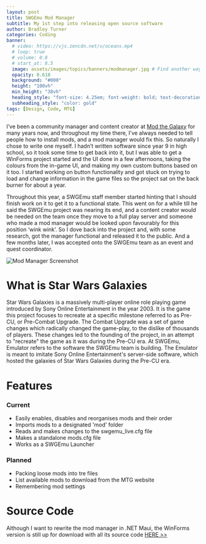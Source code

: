 ```yaml
---
layout: post
title: SWGEmu Mod Manager
subtitle: My 1st step into releasing open source software
author: Bradley Turner
categories: Coding
banner:
  # video: https://vjs.zencdn.net/v/oceans.mp4
  # loop: true
  # volume: 0.8
  # start_at: 8.5
  image: assets/images/topics/banners/modmanager.jpg # Find another way of highlighting the program, as well as VSStudio for the main image. Maybe the 2 screens like https://devlopr.netlify.app/#/
  opacity: 0.618
  background: "#000"
  height: "100vh"
  min_height: "38vh"
  heading_style: "font-size: 4.25em; font-weight: bold; text-decoration: underline"
  subheading_style: "color: gold"
tags: [Design, Code, MTG]
---
```

I’ve been a community manager and content creator at [Mod the Galaxy](mtg) for many years now, and throughout my time there, I’ve always needed to tell people how to install mods, and a mod manager would fix this. So naturally I chose to write one myself. I hadn’t written software since year 9 in high school, so it took some time to get back into it, but I was able to get a WinForms project started and the UI done in a few afternoons, taking the colours from the in-game UI, and making my own custom buttons based on it too. I started working on button functionality and got stuck on trying to load and change information in the game files so the project sat on the back burner for about a year.

Throughout this year, a SWGEmu staff member started hinting that I should finish work on it to get it to a functional state. This went on for a while till he said the SWGEmu project was nearing its end, and a content creator would be needed on the team once they move to a full play server and someone who made a mod manager would be looked upon favourably for this position ‘wink wink’. So I dove back into the project and, with some research, got the manager functional and released it to the public. And a few months later, I was accepted onto the SWGEmu team as an event and quest coordinator.

![Mod Manager Screenshot](/portfolio/assets/images/topics/content/mod.png)

# What is Star Wars Galaxies

Star Wars Galaxies is a massively multi-player online role playing game introduced by Sony Online Entertainment in the year 2003. It is the game this project focuses to recreate at a specific milestone referred to as Pre-CU, or Pre-Combat Upgrade. The Combat Upgrade was a set of game changes which radically changed the game-play, to the dislike of thousands of players. These changes led to the founding of the project, in an attempt to "recreate" the game as it was during the Pre-CU era. At SWGEmu, Emulator refers to the software the SWGEmu team is building. The Emulator is meant to imitate Sony Online Entertainment's server-side software, which hosted the galaxies of Star Wars Galaxies during the Pre-CU era.

# Features
### Current
* Easily enables, disables and reorganises mods and their order
* Imports mods to a designated 'mod' folder
* Reads and makes changes to the swgemu_live.cfg file
* Makes a standalone mods.cfg file
* Works as a SWGEmu Launcher

### Planned
* Packing loose mods into tre files
* List available mods to download from the MTG website
* Remembering mod settings

# Source Code

Although I want to rewrite the mod manager in .NET Maui, the WinForms version is still up for download with all its source code [HERE >>](code)

[mtg]: https://modthegalaxy.com/index.php?resources/&creator_id=5766
[code]: https://github.com/algebuckina/mtg-mod-manager